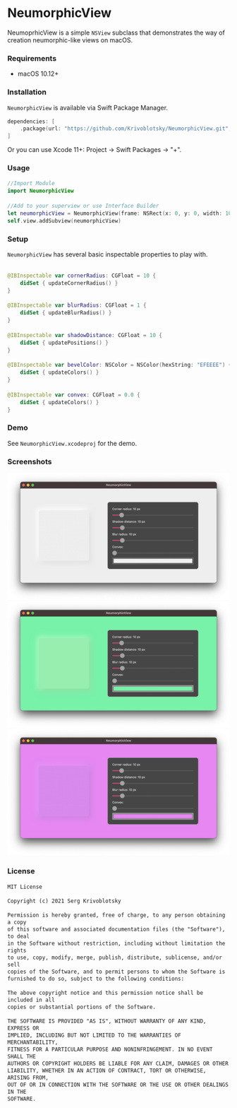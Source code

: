 # NeumorphicView

NeumoprhicView is a simple `NSView` subclass that demonstrates the way of creation neumorphic-like views on macOS.

### Requirements

* macOS 10.12+

### Installation

`NeumorphicView` is available via Swift Package Manager.

```swift
dependencies: [
    .package(url: "https://github.com/Krivoblotsky/NeumorphicView.git", .upToNextMajor(from: "1.0.0"))
]
```
Or you can use Xcode 11+: Project -> Swift Packages -> "+".

### Usage

```swift
//Import Module
import NeumorphicView

//Add to your superview or use Interface Builder 
let neumorphicView = NeumorphicView(frame: NSRect(x: 0, y: 0, width: 100, height: 100))
self.view.addSubview(neumorphicView)
```

### Setup

`NeumorphicView` has several basic inspectable properties to play with.

```swift

@IBInspectable var cornerRadius: CGFloat = 10 {
    didSet { updateCornerRadius() }
}

@IBInspectable var blurRadius: CGFloat = 1 {
    didSet { updateBlurRadius() }
}

@IBInspectable var shadowDistance: CGFloat = 10 {
    didSet { updatePositions() }
}

@IBInspectable var bevelColor: NSColor = NSColor(hexString: "EFEEEE") {
    didSet { updateColors() }
}

@IBInspectable var convex: CGFloat = 0.0 {
    didSet { updateColors() }
}

```

### Demo

See `NeumorphicView.xcodeproj` for the demo. 

### Screenshots

<p float="center">
  <img src="/Screenshots/Screenshot1.png"/>
  <img src="/Screenshots/Screenshot2.png"/> 
  <img src="/Screenshots/Screenshot3.png"/>
</p>

### License

```
MIT License

Copyright (c) 2021 Serg Krivoblotsky

Permission is hereby granted, free of charge, to any person obtaining a copy
of this software and associated documentation files (the "Software"), to deal
in the Software without restriction, including without limitation the rights
to use, copy, modify, merge, publish, distribute, sublicense, and/or sell
copies of the Software, and to permit persons to whom the Software is
furnished to do so, subject to the following conditions:

The above copyright notice and this permission notice shall be included in all
copies or substantial portions of the Software.

THE SOFTWARE IS PROVIDED "AS IS", WITHOUT WARRANTY OF ANY KIND, EXPRESS OR
IMPLIED, INCLUDING BUT NOT LIMITED TO THE WARRANTIES OF MERCHANTABILITY,
FITNESS FOR A PARTICULAR PURPOSE AND NONINFRINGEMENT. IN NO EVENT SHALL THE
AUTHORS OR COPYRIGHT HOLDERS BE LIABLE FOR ANY CLAIM, DAMAGES OR OTHER
LIABILITY, WHETHER IN AN ACTION OF CONTRACT, TORT OR OTHERWISE, ARISING FROM,
OUT OF OR IN CONNECTION WITH THE SOFTWARE OR THE USE OR OTHER DEALINGS IN THE
SOFTWARE.

```
